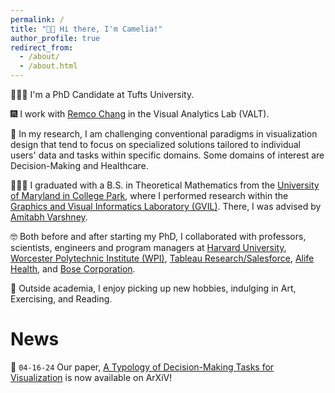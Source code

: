 ```yaml
---
permalink: /
title: "👋🏼 Hi there, I'm Camelia!"
author_profile: true
redirect_from: 
  - /about/
  - /about.html
---
```


👩🏻‍💻 I'm a PhD Candidate at Tufts University.

🎆 I work with [Remco Chang](https://www.cs.tufts.edu/~remco/) in the Visual Analytics Lab (VALT).

📝 In my research, I am challenging conventional paradigms in visualization design that tend to focus on specialized solutions tailored to individual users' data and tasks within specific domains. Some domains of interest are Decision-Making and Healthcare.

👩🏻‍🎓 I graduated with a B.S. in Theoretical Mathematics from the [University of Maryland in College Park](https://umd.edu/), where I performed research within the [Graphics and Visual Informatics Laboratory (GVIL)](https://www.cs.umd.edu/gvil/). There, I was advised by [Amitabh Varshney](https://www.cs.umd.edu/~varshney/).

🤓 Both before and after starting my PhD, I collaborated with professors, scientists, engineers and program managers at [Harvard University](https://www.harvard.edu/), [Worcester Polytechnic Institute (WPI)](https://www.wpi.edu/), [Tableau Research/Salesforce](https://www.tableau.com/research), [Alife Health](https://www.alifehealth.com/), and [Bose Corporation](https://www.bose.com/home).

🌺 Outside academia, I enjoy picking up new hobbies, indulging in Art, Exercising, and Reading.

News
======
📝 `04-16-24` Our paper, [A Typology of Decision-Making Tasks for Visualization](https://arxiv.org/abs/2404.08812) is now available on ArXiV!

